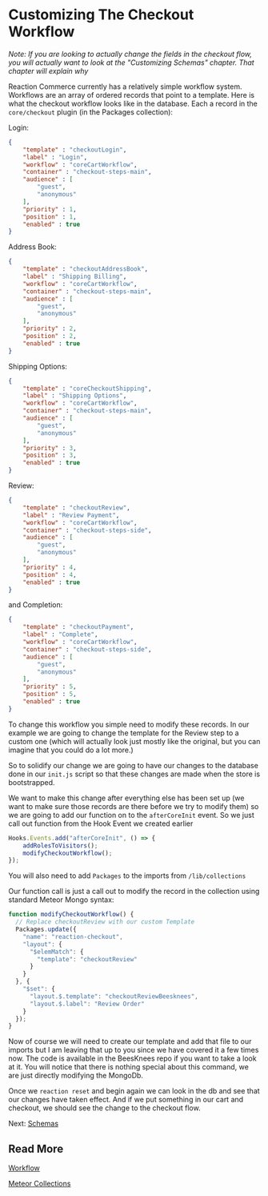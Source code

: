 # Customizing The Checkout Workflow

_Note: If you are looking to actually change the fields in the checkout flow, you will actually want to look at the
"Customizing Schemas" chapter. That chapter will explain why_

Reaction Commerce currently has a relatively simple workflow system. Workflows are an array of ordered records that point to a template.
Here is what the checkout workflow looks like in the database. Each a record in the `core/checkout` plugin (in the Packages collection):

Login:

```json
{
    "template" : "checkoutLogin",
    "label" : "Login",
    "workflow" : "coreCartWorkflow",
    "container" : "checkout-steps-main",
    "audience" : [
        "guest",
        "anonymous"
    ],
    "priority" : 1,
    "position" : 1,
    "enabled" : true
}
```

Address Book:

```json
{
    "template" : "checkoutAddressBook",
    "label" : "Shipping Billing",
    "workflow" : "coreCartWorkflow",
    "container" : "checkout-steps-main",
    "audience" : [
        "guest",
        "anonymous"
    ],
    "priority" : 2,
    "position" : 2,
    "enabled" : true
}
```

Shipping Options:

```json
{
    "template" : "coreCheckoutShipping",
    "label" : "Shipping Options",
    "workflow" : "coreCartWorkflow",
    "container" : "checkout-steps-main",
    "audience" : [
        "guest",
        "anonymous"
    ],
    "priority" : 3,
    "position" : 3,
    "enabled" : true
}
```

Review:

```json
{
    "template" : "checkoutReview",
    "label" : "Review Payment",
    "workflow" : "coreCartWorkflow",
    "container" : "checkout-steps-side",
    "audience" : [
        "guest",
        "anonymous"
    ],
    "priority" : 4,
    "position" : 4,
    "enabled" : true
}
```

and Completion:

```json
{
    "template" : "checkoutPayment",
    "label" : "Complete",
    "workflow" : "coreCartWorkflow",
    "container" : "checkout-steps-side",
    "audience" : [
        "guest",
        "anonymous"
    ],
    "priority" : 5,
    "position" : 5,
    "enabled" : true
}
```

To change this workflow you simple need to modify these records. In our example we are going to change the template for
the Review step to a custom one (which will actually look just mostly like the original, but you can imagine that you could do a lot more.)

So to solidify our change we are going to have our changes to the database done in our `init.js` script so that these changes are made when the store is bootstrapped.

We want to make this change after everything else has been set up (we want to make sure those records are there before
we try to modify them) so we are going to add our function on to the `afterCoreInit` event.
So we just call out function from the Hook Event we created earlier

```js
Hooks.Events.add("afterCoreInit", () => {
    addRolesToVisitors();
    modifyCheckoutWorkflow();
});
```

You will also need to add `Packages` to the imports from `/lib/collections`

Our function call is just a call out to modify the record in the collection using standard Meteor Mongo syntax:

```js
function modifyCheckoutWorkflow() {
  // Replace checkoutReview with our custom Template
  Packages.update({
    "name": "reaction-checkout",
    "layout": {
      "$elemMatch": {
        "template": "checkoutReview"
      }
    }
  }, {
    "$set": {
      "layout.$.template": "checkoutReviewBeesknees",
      "layout.$.label": "Review Order"
    }
  });
}
```

Now of course we will need to create our template and add that file to our imports but I am leaving that up to you since
we have covered it a few times now. The code is available in the BeesKnees repo if you want to take a look at it.
You will notice that there is nothing special about this command, we are just directly modifying the MongoDb.

Once we `reaction reset` and begin again we can look in the db and see that our changes have taken effect. And if we put
something in our cart and checkout, we should see the change to the checkout flow.

Next: [Schemas](/developer/tutorial/plugin-schemas-8.md)

## Read More

[Workflow](/developer/architecture/workflow.md)

[Meteor Collections](http://docs.meteor.com/api/collections.html)
